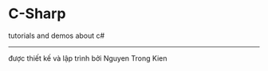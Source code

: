 # C-Sharp
tutorials and demos about c#




-------------------------------
được thiết kế và lập trình bởi Nguyen Trong Kien
